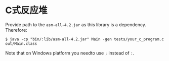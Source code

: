 # C式反应堆

Provide path to the `asm-all-4.2.jar` as this library is a dependency.
Therefore:
```
$ java -cp "bin/:lib/asm-all-4.2.jar" Main -gen tests/your_c_program.c out/Main.class
```
Note that on Windows platform you needto use `;` instead of `:`.


